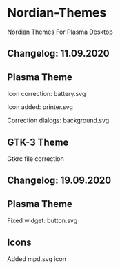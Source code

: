 # Nordian-Themes
Nordian Themes For Plasma Desktop

Changelog: 11.09.2020
----------------------

Plasma Theme
-------------

Icon correction: battery.svg

Icon added: printer.svg

Correction dialogs: background.svg

GTK-3 Theme
------------

Gtkrc file correction

Changelog: 19.09.2020
---------------------

Plasma Theme
------------

Fixed widget: button.svg

Icons
------

Added mpd.svg icon
